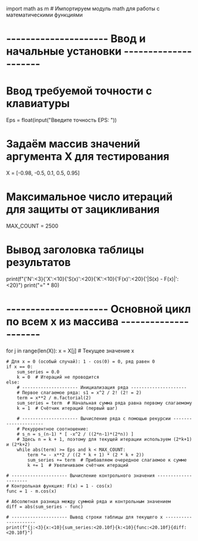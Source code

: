
import math as m  # Импортируем модуль math для работы с математическими функциями

# --------------------- Ввод и начальные установки ---------------------
# Ввод требуемой точности с клавиатуры
Eps = float(input("Введите точность EPS: "))

# Задаём массив значений аргумента X для тестирования
X = [-0.98, -0.5, 0.1, 0.5, 0.95]

# Максимальное число итераций для защиты от зацикливания
MAX_COUNT = 2500

# Вывод заголовка таблицы результатов
print(f"{'N':<3}{'X':<10}{'S(x)':<20}{'K':<10}{'F(x)':<20}{'|S(x) - F(x)|':<20}")
print("=" * 80)

# --------------------- Основной цикл по всем x из массива ---------------------
for j in range(len(X)):
    x = X[j]  # Текущее значение x
    
    # Для x = 0 (особый случай): 1 - cos(0) = 0, ряд равен 0
    if x == 0:
        sum_series = 0.0
        k = 0  # Итераций не проводится
    else:
        # --------------------- Инициализация ряда ---------------------
        # Первое слагаемое ряда: s1 = x^2 / 2! (2! = 2)
        term = x**2 / m.factorial(2)
        sum_series = term  # Начальная сумма ряда равна первому слагаемому
        k = 1  # Счётчик итераций (первый шаг)
        
        # --------------------- Вычисление ряда с помощью рекурсии ---------------------
        # Рекуррентное соотношение:
        # s_n = s_(n-1) * [ -x^2 / ((2*n-1)*(2*n)) ]
        # Здесь n = k + 1, поэтому для текущей итерации используем (2*k+1) и (2*k+2)
        while abs(term) >= Eps and k < MAX_COUNT:
            term *= - x**2 / ((2 * k + 1) * (2 * k + 2))
            sum_series += term  # Прибавляем очередное слагаемое к сумме
            k += 1  # Увеличиваем счётчик итераций
    
    # --------------------- Вычисление контрольного значения ---------------------
    # Контрольная функция: F(x) = 1 - cos(x)
    func = 1 - m.cos(x)
    
    # Абсолютная разница между суммой ряда и контрольным значением
    diff = abs(sum_series - func)
    
    # --------------------- Вывод строки таблицы для текущего x ---------------------
    print(f"{j:<3}{x:<10}{sum_series:<20.10f}{k:<10}{func:<20.10f}{diff:<20.10f}")
